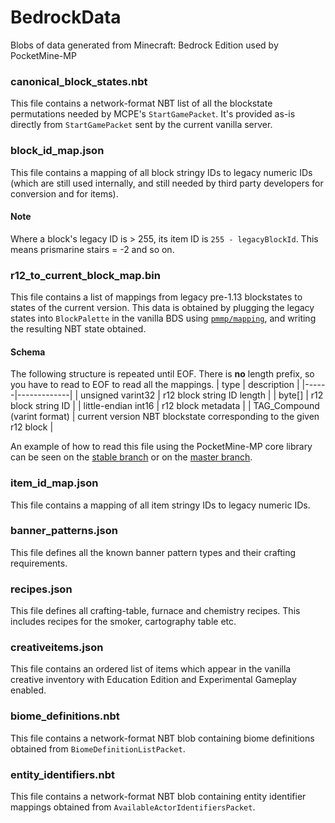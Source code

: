 # BedrockData
Blobs of data generated from Minecraft: Bedrock Edition used by PocketMine-MP

### canonical_block_states.nbt
This file contains a network-format NBT list of all the blockstate permutations needed by MCPE's `StartGamePacket`.
It's provided as-is directly from `StartGamePacket` sent by the current vanilla server.

### block_id_map.json
This file contains a mapping of all block stringy IDs to legacy numeric IDs (which are still used internally, and still needed by third party developers for conversion and for items).

#### Note
Where a block's legacy ID is > 255, its item ID is `255 - legacyBlockId`. This means prismarine stairs = -2 and so on.

### r12_to_current_block_map.bin
This file contains a list of mappings from legacy pre-1.13 blockstates to states of the current version.
This data is obtained by plugging the legacy states into `BlockPalette` in the vanilla BDS using [`pmmp/mapping`](https://github.com/pmmp/mapping), and writing the resulting NBT state obtained.

#### Schema
The following structure is repeated until EOF. There is **no** length prefix, so you have to read to EOF to read all the mappings.
| type | description |
|------|-------------|
| unsigned varint32 | r12 block string ID length |
| byte[] | r12 block string ID |
| little-endian int16 | r12 block metadata |
| TAG_Compound (varint format) | current version NBT blockstate corresponding to the given r12 block |

An example of how to read this file using the PocketMine-MP core library can be seen on the [stable branch](https://github.com/pmmp/PocketMine-MP/blob/41f7c07703bf3f7ef2d9504bbdbdf74257e75d12/src/pocketmine/network/mcpe/convert/RuntimeBlockMapping.php#L71-L86) or on the [master branch](https://github.com/pmmp/PocketMine-MP/blob/master/src/network/mcpe/convert/RuntimeBlockMapping.php#L74-L86).

### item_id_map.json
This file contains a mapping of all item stringy IDs to legacy numeric IDs.

### banner_patterns.json
This file defines all the known banner pattern types and their crafting requirements.

### recipes.json
This file defines all crafting-table, furnace and chemistry recipes. This includes recipes for the smoker, cartography table etc.

### creativeitems.json
This file contains an ordered list of items which appear in the vanilla creative inventory with Education Edition and Experimental Gameplay enabled.

### biome_definitions.nbt
This file contains a network-format NBT blob containing biome definitions obtained from `BiomeDefinitionListPacket`.

### entity_identifiers.nbt
This file contains a network-format NBT blob containing entity identifier mappings obtained from `AvailableActorIdentifiersPacket`.
